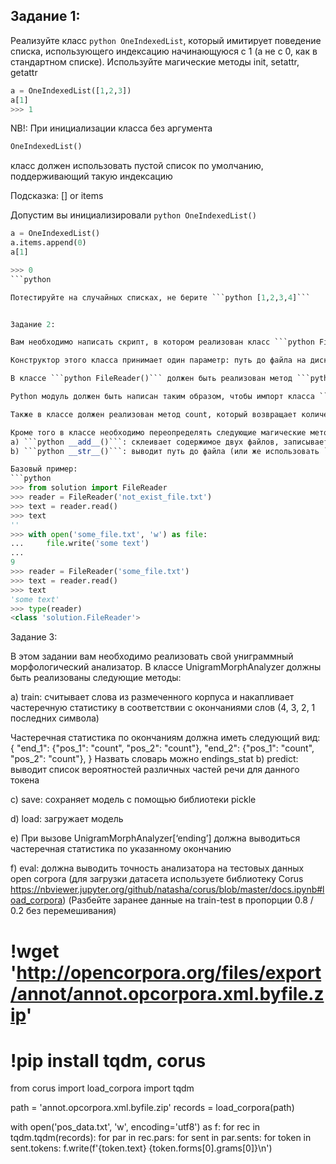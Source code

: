 ## Задание 1:

Реализуйте класс ```python OneIndexedList```, который имитирует поведение списка, использующего индексацию начинающуюся с 1 (а не с 0, как в стандартном списке). Используйте магические методы init, setattr, getattr

```python
a = OneIndexedList([1,2,3])
a[1]
>>> 1
```

NB!: 
При инициализации класса без аргумента 
```python
OneIndexedList()
```
класс должен использовать пустой список по умолчанию, поддерживающий такую индексацию

Подсказка:
[] or items

Допустим вы инициализировали ```python OneIndexedList()```

```python
a = OneIndexedList()
a.items.append(0)
a[1]

>>> 0
```python

Потестируйте на случайных списках, не берите ```python [1,2,3,4]```


Задание 2:

Вам необходимо написать скрипт, в котором реализован класс ```python FileReader()```

Конструктор этого класса принимает один параметр: путь до файла на диске. 

В классе ```python FileReader()``` должен быть реализован метод ```python read()```, возвращающий строку - содержимое файла, путь к которому был указан при создании экземпляра класса, а так же метод write, который записывает некоторое содержимое в файл. 

Python модуль должен быть написан таким образом, чтобы импорт класса ```python FileReader()``` из него не вызвал ошибок. Например, при написании реализации метода read, вам нужно учитывать случай, когда при инициализации был передан путь к несуществующему файлу. Требуется обработать возникающее при этом исключение ==FileNotFoundError== и вернуть из метода read пустую строку.

Также в классе должен реализован метод count, который возвращает количество строк и слов в файле (для токенизации используйте NLTK), а также записывает информацию в соответствующие атрибуты ```python line_count``` и ```python word_count```.

Кроме того в классе необходимо переопределять следующие магические методы:
a) ```python __add__()```: склеивает содержимое двух файлов, записывает в текущую директорию, возвращает объект класса FileReader
b) ```python __str__()```: выводит путь до файла (или же использовать ```python __repr__()```)

Базовый пример:
```python
>>> from solution import FileReader
>>> reader = FileReader('not_exist_file.txt')
>>> text = reader.read()
>>> text
''
>>> with open('some_file.txt', 'w') as file:
...     file.write('some text')
...
9
>>> reader = FileReader('some_file.txt')
>>> text = reader.read()
>>> text
'some text'
>>> type(reader)
<class 'solution.FileReader'>
```


Задание 3:

В этом задании вам необходимо реализовать свой униграммный морфологический анализатор. В классе UnigramMorphAnalyzer должны быть реализованы следующие методы:

 a) train: считывает слова из размеченного корпуса и накапливает частеречную статистику в соответствии с  окончаниями слов (4, 3, 2, 1 последних символа)

Частеречная статистика по окончаниям должна иметь следующий вид:
{
     "end_1": 
          {"pos_1": "count", 
           "pos_2": "count"},
     "end_2": 
          {"pos_1": "count", 
           "pos_2": "count"},
 }
Назвать словарь можно endings_stat
 b) predict: выводит список вероятностей различных частей речи для данного токена 
 
 c) save: сохраняет модель с помощью библиотеки pickle

 d) load: загружает модель
 
 e) При вызове  UnigramMorphAnalyzer[‘ending’] должна выводиться частеречная статистика по указанному окончанию
 
 f) eval: должна выводить точность анализатора на тестовых данных open corpora (для загрузки датасета используете библиотеку Corus https://nbviewer.jupyter.org/github/natasha/corus/blob/master/docs.ipynb#load_corpora)
(Разбейте заранее данные на train-test в пропорции 0.8 / 0.2 без перемешивания)



# !wget 'http://opencorpora.org/files/export/annot/annot.opcorpora.xml.byfile.zip'
# !pip install tqdm, corus

from corus import load_corpora
import tqdm

path = 'annot.opcorpora.xml.byfile.zip'
records = load_corpora(path)

with open('pos_data.txt', 'w', encoding='utf8') as f:
    for rec in tqdm.tqdm(records):
        for par in rec.pars:
            for sent in par.sents:
                for token in sent.tokens:
                    f.write(f'{token.text} {token.forms[0].grams[0]}\n')
